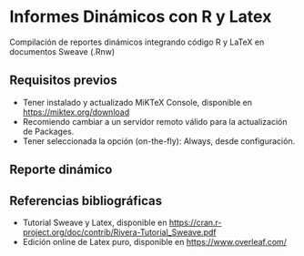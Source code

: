 # Informes Dinámicos con R y Latex
Compilación de reportes dinámicos integrando código R y LaTeX en documentos Sweave (.Rnw)

## Requisitos previos
- Tener instalado y actualizado MiKTeX Console, disponible en https://miktex.org/download
- Recomiendo cambiar a un servidor remoto válido para la actualización de Packages.
- Tener seleccionada la opción (on-the-fly): Always, desde configuración.

## Reporte dinámico

## Referencias bibliográficas
- Tutorial Sweave y Latex, disponible en https://cran.r-project.org/doc/contrib/Rivera-Tutorial_Sweave.pdf
- Edición online de Latex puro, disponible en https://www.overleaf.com/
